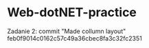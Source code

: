 # Web-dotNET-practice

Zadanie 2: commit "Made collumn layout" feb0f9014c0162c57c49a36cbec8fa3c32fc2351
